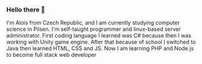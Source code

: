 ### Hello there 👋

I'm Alois from Czech Republic, and I am currently studying computer science in Pilsen. I'm self-taught programmer and linux-based server administrator. First coding language I learned was C# because then I was working with Unity game engine. After that because of school I switched to Java then learned HTML, CSS and JS. Now I am learning PHP and Node.js to become full stack web developer
